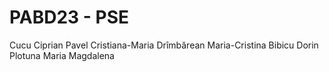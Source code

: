 # PABD23 - PSE
Cucu Ciprian
Pavel Cristiana-Maria
Drîmbărean Maria-Cristina
Bibicu Dorin
Plotuna Maria Magdalena